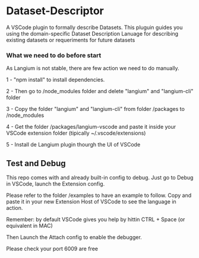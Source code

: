 # Dataset-Descriptor
A VSCode plugin to formally describe Datasets. This pluguin guides you using the domain-specific Dataset Description Lanuage for describing existing datasets or requeriments for future datasets


### What we need to do before start

As Langium is not stable, there are few action we need to do manually. 

1 - "npm install" to install dependencies.

2 - Then go to /node_modules folder and delete "langium" and "langium-cli" folder

3 - Copy the folder "langium" and "langium-cli" from folder /packages to /node_modules

4 - Get the folder /packages/langium-vscode and paste it inside your VSCode extension folder (tipically ~/.vscode/extensions)

5 - Install de Langium plugin thourgh the UI of VSCode


## Test and Debug 

This repo comes with and already built-in config to debug. Just go to Debug in VSCode, launch the Extension config. 

Please refer to the folder /examples to have an example to follow. Copy and paste it in your new Extension Host of VSCode to see the language in action.

Remember: by default VSCode gives you help by hittin CTRL + Space (or equivalent in MAC)



Then Launch the Attach config to enable the debugger. 

Please check your port 6009 are free
